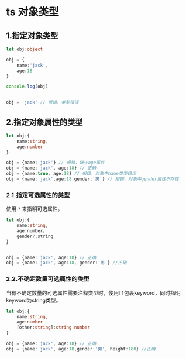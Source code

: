 # ts 对象类型

## 1.指定对象类型

```ts
let obj:object

obj = {
    name:'jack',
    age:18
}

console.log(obj)


obj = 'jack' // 报错，类型错误
```

## 2.指定对象属性的类型

```ts
let obj:{
    name:string,
    age:number
}

obj = {name:'jack'} // 报错，缺少age属性
obj = {name:'jack', age:18} // 正确
obj = {name:true, age:18} // 报错，对象中name类型错误
obj = {name:'jack',age:18,gender:'男'} // 报错，对象中gender属性不存在
```

### 2.1.指定可选属性的类型

使用 `?` 来指明可选属性。

```ts
let obj:{
    name:string,
    age:number，
    gender?;string
}


obj = {name:'jack', age:18} // 正确
obj = {name:'jack', age:18, gender:'男'} //正确
```

### 2.2.不确定数量可选属性的类型

当有不确定数量的可选属性需要注释类型时，使用`[]`包裹keyword，同时指明keyword为string类型。

```ts
let obj:{
    name:string,
    age:number
    [other:string]:string|number
}

obj = {name:'jack', age:18} // 正确
obj = {name:'jack', age:18,gender:'男', height:180} //正确
```

